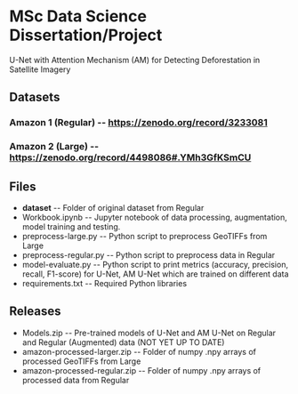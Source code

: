 # MSc Data Science Dissertation/Project

U-Net with Attention Mechanism (AM) for Detecting Deforestation in Satellite Imagery

## Datasets
### Amazon 1 (Regular) -- https://zenodo.org/record/3233081
### Amazon 2 (Large) -- https://zenodo.org/record/4498086#.YMh3GfKSmCU

## Files
+ **dataset** -- Folder of original dataset from Regular
+ Workbook.ipynb -- Jupyter notebook of data processing, augmentation, model training and testing.
+ preprocess-large.py -- Python script to preprocess GeoTIFFs from Large
+ preprocess-regular.py -- Python script to preprocess data in Regular
+ model-evaluate.py -- Python script to print metrics (accuracy, precision, recall, F1-score) for U-Net, AM U-Net which are trained on different data
+ requirements.txt -- Required Python libraries

## Releases
+ Models.zip -- Pre-trained models of U-Net and AM U-Net on Regular and Regular (Augmented) data (NOT YET UP TO DATE)
+ amazon-processed-larger.zip -- Folder of numpy .npy arrays of processed GeoTIFFs from Large
+ amazon-processed-regular.zip -- Folder of numpy .npy arrays of processed data from Regular
